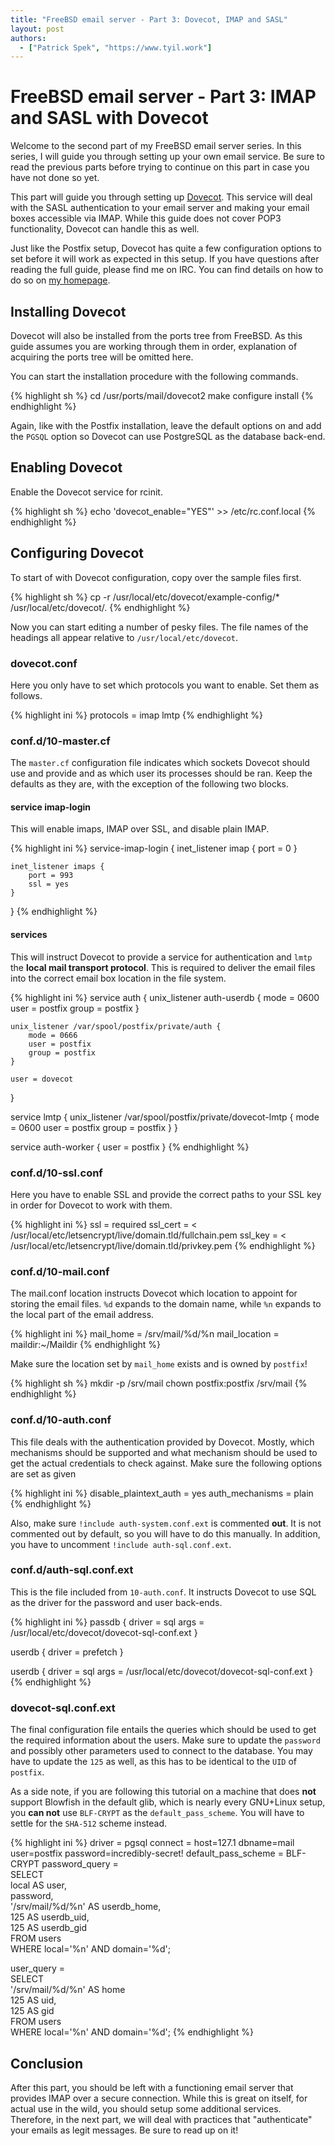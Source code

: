 ```yaml
---
title: "FreeBSD email server - Part 3: Dovecot, IMAP and SASL"
layout: post
authors:
  - ["Patrick Spek", "https://www.tyil.work"]
---
```


# FreeBSD email server - Part 3: IMAP and SASL with Dovecot
Welcome to the second part of my FreeBSD email server series. In this series, I
will guide you through setting up your own email service. Be sure to read the
previous parts before trying to continue on this part in case you have not done
so yet.

This part will guide you through setting up [Dovecot][dovecot]. This service
will deal with the SASL authentication to your email server and making your email
boxes accessible via IMAP. While this guide does not cover POP3 functionality,
Dovecot can handle this as well.

Just like the Postfix setup, Dovecot has quite a few configuration options to
set before it will work as expected in this setup. If you have questions after
reading the full guide, please find me on IRC. You can find details on how to
do so on [my homepage][home].

## Installing Dovecot
Dovecot will also be installed from the ports tree from FreeBSD. As this guide
assumes you are working through them in order, explanation of acquiring the
ports tree will be omitted here.

You can start the installation procedure with the following commands.

{% highlight sh %}
cd /usr/ports/mail/dovecot2
make configure install
{% endhighlight %}

Again, like with the Postfix installation, leave the default options on and add
the `PGSQL` option so Dovecot can use PostgreSQL as the database back-end.

## Enabling Dovecot
Enable the Dovecot service for rcinit.

{% highlight sh %}
echo 'dovecot_enable="YES"' >> /etc/rc.conf.local
{% endhighlight %}

## Configuring Dovecot
To start of with Dovecot configuration, copy over the sample files first.

{% highlight sh %}
cp -r /usr/local/etc/dovecot/example-config/* /usr/local/etc/dovecot/.
{% endhighlight %}

Now you can start editing a number of pesky files. The file names of the
headings all appear relative to `/usr/local/etc/dovecot`.

### dovecot.conf
Here you only have to set which protocols you want to enable. Set them as
follows.

{% highlight ini %}
protocols = imap lmtp
{% endhighlight %}

### conf.d/10-master.cf
The `master.cf` configuration file indicates which sockets Dovecot should use
and provide and as which user its processes should be ran. Keep the defaults as
they are, with the exception of the following two blocks.

#### service imap-login
This will enable imaps, IMAP over SSL, and disable plain IMAP.

{% highlight ini %}
service-imap-login {
    inet_listener imap {
        port = 0
    }

    inet_listener imaps {
        port = 993
        ssl = yes
    }
}
{% endhighlight %}

#### services
This will instruct Dovecot to provide a service for authentication and `lmtp`
the **local mail transport protocol**. This is required to deliver the email
files into the correct email box location in the file system.

{% highlight ini %}
service auth {
    unix_listener auth-userdb {
        mode = 0600
        user = postfix
        group = postfix
    }

    unix_listener /var/spool/postfix/private/auth {
        mode = 0666
        user = postfix
        group = postfix
    }

    user = dovecot
}

service lmtp {
    unix_listener /var/spool/postfix/private/dovecot-lmtp {
        mode = 0600
        user = postfix
        group = postfix
    }
}

service auth-worker {
    user = postfix
}
{% endhighlight %}

### conf.d/10-ssl.conf
Here you have to enable SSL and provide the correct paths to your SSL key in
order for Dovecot to work with them.

{% highlight ini %}
ssl = required
ssl_cert = < /usr/local/etc/letsencrypt/live/domain.tld/fullchain.pem
ssl_key = < /usr/local/etc/letsencrypt/live/domain.tld/privkey.pem
{% endhighlight %}

### conf.d/10-mail.conf
The mail.conf location instructs Dovecot which location to appoint for storing
the email files. `%d` expands to the domain name, while `%n` expands to the
local part of the email address.

{% highlight ini %}
mail_home = /srv/mail/%d/%n
mail_location = maildir:~/Maildir
{% endhighlight %}

Make sure the location set by `mail_home` exists and is owned by `postfix`!

{% highlight sh %}
mkdir -p /srv/mail
chown postfix:postfix /srv/mail
{% endhighlight %}

### conf.d/10-auth.conf
This file deals with the authentication provided by Dovecot. Mostly, which
mechanisms should be supported and what mechanism should be used to get the
actual credentials to check against.  Make sure the following options are set
as given

{% highlight ini %}
disable_plaintext_auth = yes
auth_mechanisms = plain 
{% endhighlight %}

Also, make sure `!include auth-system.conf.ext` is commented **out**. It is not
commented out by default, so you will have to do this manually. In addition,
you have to uncomment `!include auth-sql.conf.ext`.

### conf.d/auth-sql.conf.ext
This is the file included from `10-auth.conf`. It instructs Dovecot to use SQL as
the driver for the password and user back-ends.

{% highlight ini %}
passdb {
    driver = sql
    args = /usr/local/etc/dovecot/dovecot-sql-conf.ext
}

userdb {
    driver = prefetch
}

userdb {
    driver = sql
    args = /usr/local/etc/dovecot/dovecot-sql-conf.ext
}
{% endhighlight %}

### dovecot-sql.conf.ext
The final configuration file entails the queries which should be used to get the
required information about the users. Make sure to update the `password` and possibly
other parameters used to connect to the database. You may have to update the `125` as
well, as this has to be identical to the `UID` of `postfix`.

As a side note, if you are following this tutorial on a machine that does
**not** support Blowfish in the default glib, which is nearly every GNU+Linux
setup, you **can not** use `BLF-CRYPT` as the `default_pass_scheme`. You will
have to settle for the `SHA-512` scheme instead.

{% highlight ini %}
driver = pgsql
connect = host=127.1 dbname=mail user=postfix password=incredibly-secret!
default_pass_scheme = BLF-CRYPT
password_query = \
    SELECT \
        local AS user, \
        password, \
        '/srv/mail/%d/%n' AS userdb_home, \
        125 AS userdb_uid, \
        125 AS userdb_gid \
    FROM users \
    WHERE local='%n' AND domain='%d';

user_query = \
    SELECT \
        '/srv/mail/%d/%n' AS home \
        125 AS uid, \
        125 AS gid \
    FROM users \
    WHERE local='%n' AND domain='%d';
{% endhighlight %}

## Conclusion
After this part, you should be left with a functioning email server that
provides IMAP over a secure connection. While this is great on itself, for
actual use in the wild, you should setup some additional services. Therefore,
in the next part, we will deal with practices that "authenticate" your emails
as legit messages. Be sure to read up on it!

[dovecot]: http://dovecot.org/
[home]: https://www.tyil.work/

